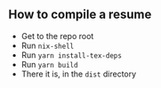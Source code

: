 ## How to compile a resume

* Get to the repo root
* Run `nix-shell`
* Run `yarn install-tex-deps`
* Run `yarn build`
* There it is, in the `dist` directory
